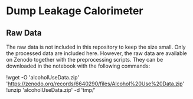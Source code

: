 # Dump Leakage Calorimeter


## Raw Data
The raw data is not included in this repository to keep the size small. Only the processed data are included here. However, the raw data are available on Zenodo together with the preprocessing scripts. They can be downloaded in the notebook with the following commands:

!wget -O 'alcoholUseData.zip' 'https://zenodo.org/records/6640290/files/Alcohol%20Use%20Data.zip'
!unzip 'alcoholUseData.zip' -d 'tmp/'